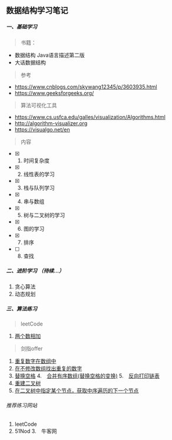 ## 数据结构学习笔记

##### 一、基础学习
> 书籍：
- 数据结构 Java语言描述第二版
- 大话数据结构
> 参考
- https://www.cnblogs.com/skywang12345/p/3603935.html
- https://www.geeksforgeeks.org/
> 算法可视化工具
- https://www.cs.usfca.edu/galles/visualization/Algorithms.html
- http://algorithm-visualizer.org 
- https://visualgo.net/en
> 内容
- [x] 1. 时间复杂度
- [x] 2. 线性表的学习
- [x] 3. 栈与队列学习
- [x] 4. 串与数组
- [x] 5. 树与二叉树的学习
- [x] 6. 图的学习
- [x] 7. 排序
- [ ] 8. 查找

##### 二、进阶学习 （待续...）
1. 贪心算法
2. 动态规划

##### 三、算法练习

> leetCode
1.  [两个数相加](./src/main/java/org/hdj/AlgorithmPractice/Practice/TwoSum.java)


> 剑指offer

1. [重复数字在数组中](./src/main/java/org/hdj/AlgorithmPractice/SwordOffer/DuplicationInArray.java)
2. [在不修改数组找出重复的数字](./src/main/java/org/hdj/AlgorithmPractice/SwordOffer/DuplicationInArrayNotEdit.java)
3. [替换空格](./src/main/java/org/hdj/AlgorithmPractice/SwordOffer/ReplaceBlank.java)
4.　[合并有序数组(替换空格的变换)](./src/main/java/org/hdj/AlgorithmPractice/SwordOffer/MergeSortArray.java)
5.　[反向打印链表](./src/main/java/org/hdj/AlgorithmPractice/SwordOffer/PrintListInRevesedOrder.java)
6. [重建二叉树](./src/main/java/org/hdj/AlgorithmPractice/SwordOffer/CreateBinaryTreeByOrder.java)
7. [在二叉树中指定某个节点，获取中序遍历的下一个节点](./src/main/java/org/hdj/AlgorithmPractice/SwordOffer/GetNextNodeInOrder.java)

###### 推荐练习网站
1. leetCode 
2. 51Nod
3.　牛客网

